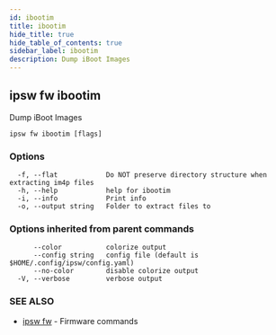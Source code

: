 ```yaml
---
id: ibootim
title: ibootim
hide_title: true
hide_table_of_contents: true
sidebar_label: ibootim
description: Dump iBoot Images
---
```

## ipsw fw ibootim

Dump iBoot Images

```
ipsw fw ibootim [flags]
```

### Options

```
  -f, --flat            Do NOT preserve directory structure when extracting im4p files
  -h, --help            help for ibootim
  -i, --info            Print info
  -o, --output string   Folder to extract files to
```

### Options inherited from parent commands

```
      --color           colorize output
      --config string   config file (default is $HOME/.config/ipsw/config.yaml)
      --no-color        disable colorize output
  -V, --verbose         verbose output
```

### SEE ALSO

* [ipsw fw](/docs/cli/ipsw/fw)	 - Firmware commands

